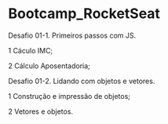 # Bootcamp_RocketSeat
 
Desafio 01-1. Primeiros passos com JS.

1 Cáculo IMC;

2 Cálculo Aposentadoria;

Desafio 01-2. Lidando com objetos e vetores.

1 Construção e impressão de objetos;

2 Vetores e objetos.
